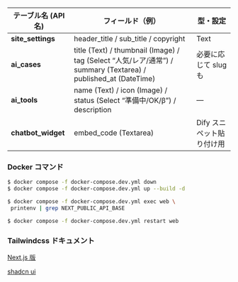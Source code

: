 #

| テーブル名 (API 名) | フィールド（例）                                                                                                | 型・設定                  |
| ------------------- | --------------------------------------------------------------------------------------------------------------- | ------------------------- |
| **site_settings**   | header_title / sub_title / copyright                                                                            | Text                      |
| **ai_cases**        | title (Text) / thumbnail (Image) / tag (Select “人気/レア/通常”) / summary (Textarea) / published_at (DateTime) | 必要に応じて slug も      |
| **ai_tools**        | name (Text) / icon (Image) / status (Select “準備中/OK/β”) / description                                        | —                         |
| **chatbot_widget**  | embed_code (Textarea)                                                                                           | Dify スニペット貼り付け用 |

### Docker コマンド

```bash
$ docker compose -f docker-compose.dev.yml down
$ docker compose -f docker-compose.dev.yml up --build -d
```

```bash
$ docker compose -f docker-compose.dev.yml exec web \
 printenv | grep NEXT_PUBLIC_API_BASE
```

```bash
$ docker compose -f docker-compose.dev.yml restart web
```

### Tailwindcss ドキュメント

[Next.js 版](https://tailwindcss.com/docs/installation/framework-guides/nextjs)

[shadcn ui](https://ui.shadcn.com/docs/components/carousel)

